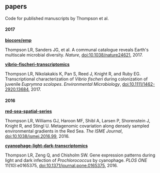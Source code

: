 ## papers

Code for published manuscripts by Thompson et al.

#### 2017

**[biocore/emp](https://github.com/biocore/emp)**

Thompson LR, Sanders JG, et al. A communal catalogue reveals Earth's multiscale microbial diversity. *Nature*, [doi:10.1038/nature24621](http://doi.org/10.1038/nature24621), 2017.

**[vibrio-fischeri-transcriptomics](https://github.com/cuttlefishh/papers/tree/master/vibrio-fischeri-transcriptomics)**

Thompson LR, Nikolakakis K, Pan S, Reed J, Knight R, and Ruby EG. Transcriptional characterization of _Vibrio fischeri_ during colonization of juvenile _Euprymna scolopes_. _Environmental Microbiology_, [doi:10.1111/1462-2920.13684](http://dx.doi.org/10.1111/1462-2920.13684), 2017.

#### 2016

**[red-sea-spatial-series](https://github.com/cuttlefishh/papers/tree/master/red-sea-spatial-series)**

Thompson LR, Williams GJ, Haroon MF, Shibl A, Larsen P, Shorenstein J, Knight R, and Stingl U. Metagenomic covariation along densely sampled environmental gradients in the Red Sea. _The ISME Journal_, [doi:10.1038/ismej.2016.99](http://dx.doi.org/10.1038/ismej.2016.99), 2016.

**[cyanophage-light-dark-transcriptomics](https://github.com/cuttlefishh/papers/tree/master/cyanophage-light-dark-transcriptomics)**

Thompson LR, Zeng Q, and Chisholm SW. Gene expression patterns during light and dark infection of _Prochlorococcus_ by cyanophage. _PLOS ONE_ 11(10):e0165375, [doi:10.1371/journal.pone.0165375](http://dx.doi.org/10.1371/journal.pone.0165375), 2016.


<!--
### Manuscripts In Preparation

#### 2018

**red-sea-single-cell-genomes**

Thompson et al., "Single-cell genomics of _Pelagibacter_ and _Prochlorococcus_ from the Red Sea", in prep.

**med-red-sea-diel-transcriptomics**

* Thompson et al., in prep.
-->

<!--
To retrieve code from local machine:

    ls */*.sh
    ls */*.pl
    ls */*.py
    ls */*.R
    ls */*.ipynb
    cat */*.sh | grep -E "\.pl" | perl -lpe 's/.*[\/\t ]([a-zA-Z0-9_]*.pl) .*/$1/' | sort | uniq
    cat */*.sh | grep -E "\.py" | perl -lpe 's/.*[\/\t ]([a-zA-Z0-9_]*.py) .*/$1/' | sort | uniq
-->

